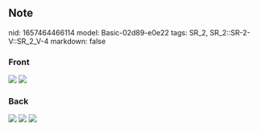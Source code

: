 ## Note
nid: 1657464466114
model: Basic-02d89-e0e22
tags: SR_2, SR_2::SR-2-V::SR_2_V-4
markdown: false

### Front
<img src="paste-284a7469975d493fbfc4068137a6bb3cae54ecdf.jpg">
<img src="paste-6576c3abc2010f365f248e029e6ab6613849511d.jpg">

### Back
<img src="paste-4d75fab53a5377e7d1ba1f1ef6f91d2119e7115c.jpg">
<img src="paste-83b50993735f7bddd8a40fa573608cb695815a88.jpg">
<img src="paste-fde3aec5fe2a356a187480874b4d4c6ed99ab7cc.jpg">
